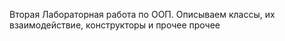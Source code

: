 Вторая Лабораторная работа по ООП.
Описываем классы, их взаимодействие, конструкторы и прочее прочее
